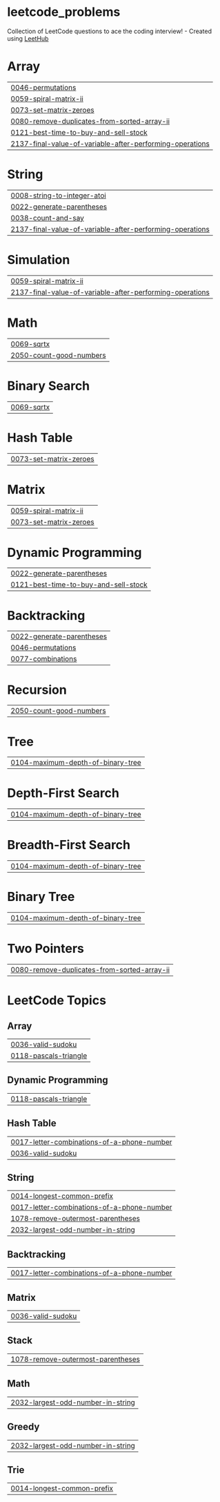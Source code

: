 # leetcode_problems
Collection of LeetCode questions to ace the coding interview! - Created using [LeetHub](https://github.com/QasimWani/LeetHub)


# Array
|  |
| ------- |
| [0046-permutations](https://github.com/ALKESHSHARMA24/leetcode_problems/tree/master/0046-permutations) |
| [0059-spiral-matrix-ii](https://github.com/ALKESHSHARMA24/leetcode_problems/tree/master/0059-spiral-matrix-ii) |
| [0073-set-matrix-zeroes](https://github.com/ALKESHSHARMA24/leetcode_problems/tree/master/0073-set-matrix-zeroes) |
| [0080-remove-duplicates-from-sorted-array-ii](https://github.com/ALKESHSHARMA24/leetcode_problems/tree/master/0080-remove-duplicates-from-sorted-array-ii) |
| [0121-best-time-to-buy-and-sell-stock](https://github.com/ALKESHSHARMA24/leetcode_problems/tree/master/0121-best-time-to-buy-and-sell-stock) |
| [2137-final-value-of-variable-after-performing-operations](https://github.com/ALKESHSHARMA24/leetcode_problems/tree/master/2137-final-value-of-variable-after-performing-operations) |
# String
|  |
| ------- |
| [0008-string-to-integer-atoi](https://github.com/ALKESHSHARMA24/leetcode_problems/tree/master/0008-string-to-integer-atoi) |
| [0022-generate-parentheses](https://github.com/ALKESHSHARMA24/leetcode_problems/tree/master/0022-generate-parentheses) |
| [0038-count-and-say](https://github.com/ALKESHSHARMA24/leetcode_problems/tree/master/0038-count-and-say) |
| [2137-final-value-of-variable-after-performing-operations](https://github.com/ALKESHSHARMA24/leetcode_problems/tree/master/2137-final-value-of-variable-after-performing-operations) |
# Simulation
|  |
| ------- |
| [0059-spiral-matrix-ii](https://github.com/ALKESHSHARMA24/leetcode_problems/tree/master/0059-spiral-matrix-ii) |
| [2137-final-value-of-variable-after-performing-operations](https://github.com/ALKESHSHARMA24/leetcode_problems/tree/master/2137-final-value-of-variable-after-performing-operations) |
# Math
|  |
| ------- |
| [0069-sqrtx](https://github.com/ALKESHSHARMA24/leetcode_problems/tree/master/0069-sqrtx) |
| [2050-count-good-numbers](https://github.com/ALKESHSHARMA24/leetcode_problems/tree/master/2050-count-good-numbers) |
# Binary Search
|  |
| ------- |
| [0069-sqrtx](https://github.com/ALKESHSHARMA24/leetcode_problems/tree/master/0069-sqrtx) |
# Hash Table
|  |
| ------- |
| [0073-set-matrix-zeroes](https://github.com/ALKESHSHARMA24/leetcode_problems/tree/master/0073-set-matrix-zeroes) |
# Matrix
|  |
| ------- |
| [0059-spiral-matrix-ii](https://github.com/ALKESHSHARMA24/leetcode_problems/tree/master/0059-spiral-matrix-ii) |
| [0073-set-matrix-zeroes](https://github.com/ALKESHSHARMA24/leetcode_problems/tree/master/0073-set-matrix-zeroes) |
# Dynamic Programming
|  |
| ------- |
| [0022-generate-parentheses](https://github.com/ALKESHSHARMA24/leetcode_problems/tree/master/0022-generate-parentheses) |
| [0121-best-time-to-buy-and-sell-stock](https://github.com/ALKESHSHARMA24/leetcode_problems/tree/master/0121-best-time-to-buy-and-sell-stock) |
# Backtracking
|  |
| ------- |
| [0022-generate-parentheses](https://github.com/ALKESHSHARMA24/leetcode_problems/tree/master/0022-generate-parentheses) |
| [0046-permutations](https://github.com/ALKESHSHARMA24/leetcode_problems/tree/master/0046-permutations) |
| [0077-combinations](https://github.com/ALKESHSHARMA24/leetcode_problems/tree/master/0077-combinations) |
# Recursion
|  |
| ------- |
| [2050-count-good-numbers](https://github.com/ALKESHSHARMA24/leetcode_problems/tree/master/2050-count-good-numbers) |
# Tree
|  |
| ------- |
| [0104-maximum-depth-of-binary-tree](https://github.com/ALKESHSHARMA24/leetcode_problems/tree/master/0104-maximum-depth-of-binary-tree) |
# Depth-First Search
|  |
| ------- |
| [0104-maximum-depth-of-binary-tree](https://github.com/ALKESHSHARMA24/leetcode_problems/tree/master/0104-maximum-depth-of-binary-tree) |
# Breadth-First Search
|  |
| ------- |
| [0104-maximum-depth-of-binary-tree](https://github.com/ALKESHSHARMA24/leetcode_problems/tree/master/0104-maximum-depth-of-binary-tree) |
# Binary Tree
|  |
| ------- |
| [0104-maximum-depth-of-binary-tree](https://github.com/ALKESHSHARMA24/leetcode_problems/tree/master/0104-maximum-depth-of-binary-tree) |
# Two Pointers
|  |
| ------- |
| [0080-remove-duplicates-from-sorted-array-ii](https://github.com/ALKESHSHARMA24/leetcode_problems/tree/master/0080-remove-duplicates-from-sorted-array-ii) |
<!---LeetCode Topics Start-->
# LeetCode Topics
## Array
|  |
| ------- |
| [0036-valid-sudoku](https://github.com/ALKESHSHARMA24/leetcode_problems/tree/master/0036-valid-sudoku) |
| [0118-pascals-triangle](https://github.com/ALKESHSHARMA24/leetcode_problems/tree/master/0118-pascals-triangle) |
## Dynamic Programming
|  |
| ------- |
| [0118-pascals-triangle](https://github.com/ALKESHSHARMA24/leetcode_problems/tree/master/0118-pascals-triangle) |
## Hash Table
|  |
| ------- |
| [0017-letter-combinations-of-a-phone-number](https://github.com/ALKESHSHARMA24/leetcode_problems/tree/master/0017-letter-combinations-of-a-phone-number) |
| [0036-valid-sudoku](https://github.com/ALKESHSHARMA24/leetcode_problems/tree/master/0036-valid-sudoku) |
## String
|  |
| ------- |
| [0014-longest-common-prefix](https://github.com/ALKESHSHARMA24/leetcode_problems/tree/master/0014-longest-common-prefix) |
| [0017-letter-combinations-of-a-phone-number](https://github.com/ALKESHSHARMA24/leetcode_problems/tree/master/0017-letter-combinations-of-a-phone-number) |
| [1078-remove-outermost-parentheses](https://github.com/ALKESHSHARMA24/leetcode_problems/tree/master/1078-remove-outermost-parentheses) |
| [2032-largest-odd-number-in-string](https://github.com/ALKESHSHARMA24/leetcode_problems/tree/master/2032-largest-odd-number-in-string) |
## Backtracking
|  |
| ------- |
| [0017-letter-combinations-of-a-phone-number](https://github.com/ALKESHSHARMA24/leetcode_problems/tree/master/0017-letter-combinations-of-a-phone-number) |
## Matrix
|  |
| ------- |
| [0036-valid-sudoku](https://github.com/ALKESHSHARMA24/leetcode_problems/tree/master/0036-valid-sudoku) |
## Stack
|  |
| ------- |
| [1078-remove-outermost-parentheses](https://github.com/ALKESHSHARMA24/leetcode_problems/tree/master/1078-remove-outermost-parentheses) |
## Math
|  |
| ------- |
| [2032-largest-odd-number-in-string](https://github.com/ALKESHSHARMA24/leetcode_problems/tree/master/2032-largest-odd-number-in-string) |
## Greedy
|  |
| ------- |
| [2032-largest-odd-number-in-string](https://github.com/ALKESHSHARMA24/leetcode_problems/tree/master/2032-largest-odd-number-in-string) |
## Trie
|  |
| ------- |
| [0014-longest-common-prefix](https://github.com/ALKESHSHARMA24/leetcode_problems/tree/master/0014-longest-common-prefix) |
<!---LeetCode Topics End-->